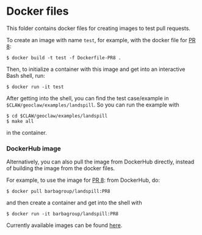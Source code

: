 # Docker files

This folder contains docker files for creating images to test pull requests.

To create an image with name `test`, for example, with the docker file for 
[PR 8](https://github.com/barbagroup/geoclaw/pull/8):

```
$ docker build -t test -f Dockerfile-PR8 .
```

Then, to initialize a container with this image and get into an interactive Bash
shell, run:

```
$ docker run -it test
```

After getting into the shell, you can find the test case/example in 
`$CLAW/geoclaw/examples/landspill`. So you can run the example with
```
$ cd $CLAW/geoclaw/examples/landspill
$ make all
```
in the container.

### DockerHub image

Alternatively, you can also pull the image from DockerHub directly, instead of
building the image from the docker files.

For example, to use the image for [PR 8](https://github.com/barbagroup/geoclaw/pull/8):
from DockerHub, do:
```
$ docker pull barbagroup/landspill:PR8
```
and then create a container and get into the shell with
```
$ docker run -it barbagroup/landspill:PR8
```

Currently available images can be found 
[here](https://cloud.docker.com/u/barbagroup/repository/docker/barbagroup/landspill).
